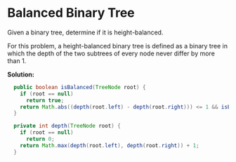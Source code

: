 # Balanced Binary Tree

Given a binary tree, determine if it is height-balanced.

For this problem, a height-balanced binary tree is defined as a binary tree in which the depth of the two subtrees of every node never differ by more than 1.

**Solution:**

```java
  public boolean isBalanced(TreeNode root) {
    if (root == null)
      return true;
    return Math.abs((depth(root.left) - depth(root.right))) <= 1 && isBalanced(root.left) && isBalanced(root.right);
  }

  private int depth(TreeNode root) {
    if (root == null)
      return 0;
    return Math.max(depth(root.left), depth(root.right)) + 1;
  }
```
